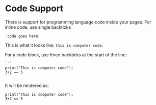 # Code Support

There is support for programming language code inside your pages. For inline code, use single backticks

```
`code goes here`
```

This is what it looks like: `this is computer code`.

For a code block, use three backticks at the start of the line:

````
```
print("This is computer code");
3+2 == 5
```
````

It will be rendered as:

```
print("This is computer code");
3+2 == 5
```
